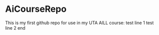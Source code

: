 # AiCourseRepo
This is my first github repo for use in my UTA AILL course:
test line 1
test line 2
end
